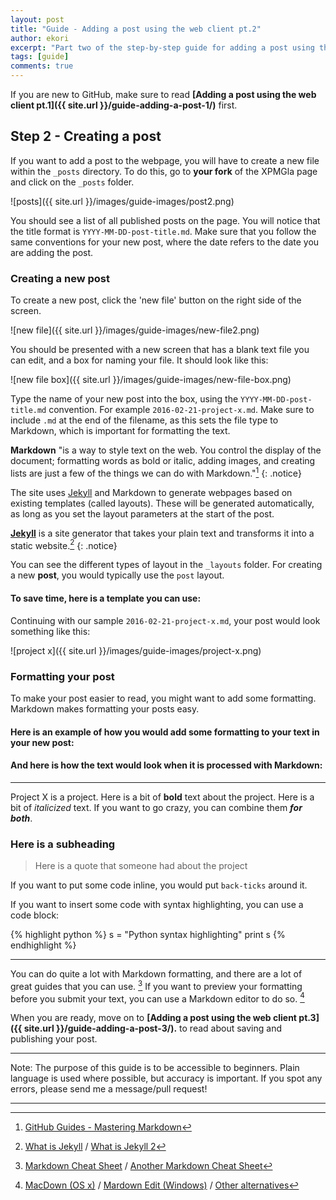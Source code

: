 ```yaml
---
layout: post
title: "Guide - Adding a post using the web client pt.2"
author: ekori
excerpt: "Part two of the step-by-step guide for adding a post using the web interface."
tags: [guide]
comments: true
---
```

If you are new to GitHub, make sure to read **[Adding a post using the web client pt.1]({{ site.url }}/guide-adding-a-post-1/)** first.

## Step 2 - Creating a post

If you want to add a post to the webpage, you will have to create a new file within the `_posts` directory. To do this, go to **your fork** of the XPMGla page and click on the `_posts` folder.

![posts]({{ site.url }}/images/guide-images/post2.png)

You should see a list of all published posts on the page. You will notice that the title format is `YYYY-MM-DD-post-title.md`. Make sure that you follow the same conventions for your new post, where the date refers to the date you are adding the post.

### Creating a new post

To create a new post, click the 'new file' button on the right side of the screen.

![new file]({{ site.url }}/images/guide-images/new-file2.png)

You should be presented with a new screen that has a blank text file you can edit, and a box for naming your file. It should look like this:

![new file box]({{ site.url }}/images/guide-images/new-file-box.png)

Type the name of your new post into the box, using the `YYYY-MM-DD-post-title.md` convention. For example `2016-02-21-project-x.md`. Make sure to include `.md` at the end of the filename, as this sets the file type to Markdown, which is important for formatting the text.

**Markdown** "is a way to style text on the web. You control the display of the document; formatting words as bold or italic, adding images, and creating lists are just a few of the things we can do with Markdown."[^1]
{: .notice}

The site uses [Jekyll](http://jekyllrb.com/) and Markdown to generate webpages based on existing templates (called layouts). These will be generated automatically, as long as you set the layout parameters at the start of the post.

**[Jekyll](https://jekyllrb.com/docs/home/)** is a site generator that takes your plain text and transforms it into a static website.[^2]
{: .notice}

You can see the different types of layout in the `_layouts` folder. For creating a new **post**, you would typically use the `post` layout.  

#### To save time, here is a template you can use:

<script src="https://gist.github.com/xpmgla/2ec8c5ed406c677bbb32.js"> </script>

Continuing with our sample `2016-02-21-project-x.md`, your post would look something like this:

![project x]({{ site.url }}/images/guide-images/project-x.png)

### Formatting your post

To make your post easier to read, you might want to add some formatting. Markdown makes formatting your posts easy.

#### Here is an example of how you would add some formatting to your text in your new post:
<!-- windows fix for ssl error -->
<script src="https://gist.github.com/xpmgla/2dd557f9664794f064bb.js"> </script>

#### And here is how the text would look when it is processed with Markdown:

---

Project X is a project. Here is a bit of **bold** text about the project.
Here is a bit of _italicized_ text.
If you want to go crazy, you can combine them **_for both_**.

### Here is a subheading

>Here is a quote that someone had about the project

If you want to put some code inline, you would put `back-ticks` around it.

If you want to insert some code with syntax highlighting, you can use a code block:

{% highlight python %}
s = "Python syntax highlighting"
print s
{% endhighlight %}

---

You can do quite a lot with Markdown formatting, and there are a lot of great guides that you can use. [^3] If you want to preview your formatting before you submit your text, you can use a Markdown editor to do so. [^4]

When you are ready, move on to **[Adding a post using the web client pt.3]({{ site.url }}/guide-adding-a-post-3/).** to read about saving and publishing your post.

---
Note: The purpose of this guide is to be accessible to beginners. Plain language is used where possible, but accuracy is important. If you spot any errors, please send me a message/pull request!

---

[^1]:[GitHub Guides - Mastering Markdown](https://guides.github.com/features/mastering-markdown/)
[^2]:[What is Jekyll](https://github.com/met-office-lab/Lab-Info/wiki/What-is-Jekyll) / [What is Jekyll 2](http://jekyllbootstrap.com/lessons/jekyll-introduction.html)
[^3]:[Markdown Cheat Sheet](https://github.com/adam-p/markdown-here/wiki/Markdown-Cheatsheet) / [Another Markdown Cheat Sheet](https://gist.github.com/jonschlinkert/5854601)
[^4]:[MacDown (OS x)](http://macdown.uranusjr.com/) / [Mardown Edit (Windows)](http://markdownedit.com/) / [Other alternatives](http://alternativeto.net/software/macdown/)

